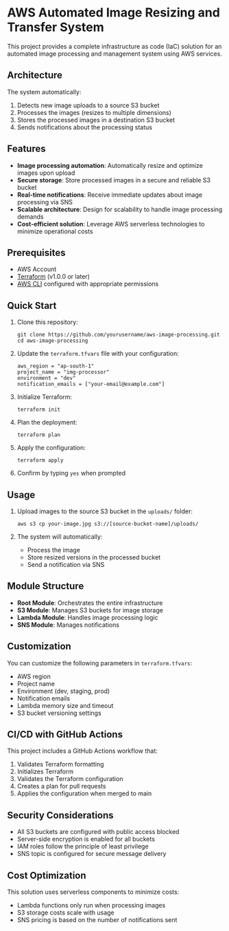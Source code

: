 # AWS Automated Image Resizing and Transfer System

This project provides a complete infrastructure as code (IaC) solution for an automated image processing and management system using AWS services.

## Architecture

The system automatically:
1. Detects new image uploads to a source S3 bucket
2. Processes the images (resizes to multiple dimensions)
3. Stores the processed images in a destination S3 bucket
4. Sends notifications about the processing status

## Features

- **Image processing automation**: Automatically resize and optimize images upon upload
- **Secure storage**: Store processed images in a secure and reliable S3 bucket
- **Real-time notifications**: Receive immediate updates about image processing via SNS
- **Scalable architecture**: Design for scalability to handle image processing demands
- **Cost-efficient solution**: Leverage AWS serverless technologies to minimize operational costs

## Prerequisites

- AWS Account
- [Terraform](https://www.terraform.io/downloads.html) (v1.0.0 or later)
- [AWS CLI](https://aws.amazon.com/cli/) configured with appropriate permissions

## Quick Start

1. Clone this repository:
   ```
   git clone https://github.com/yourusername/aws-image-processing.git
   cd aws-image-processing
   ```

2. Update the `terraform.tfvars` file with your configuration:
   ```
   aws_region = "ap-south-1"
   project_name = "img-processor"
   environment = "dev"
   notification_emails = ["your-email@example.com"]
   ```

3. Initialize Terraform:
   ```
   terraform init
   ```

4. Plan the deployment:
   ```
   terraform plan
   ```

5. Apply the configuration:
   ```
   terraform apply
   ```

6. Confirm by typing `yes` when prompted

## Usage

1. Upload images to the source S3 bucket in the `uploads/` folder:
   ```
   aws s3 cp your-image.jpg s3://[source-bucket-name]/uploads/
   ```

2. The system will automatically:
   - Process the image
   - Store resized versions in the processed bucket
   - Send a notification via SNS

## Module Structure

- **Root Module**: Orchestrates the entire infrastructure
- **S3 Module**: Manages S3 buckets for image storage
- **Lambda Module**: Handles image processing logic
- **SNS Module**: Manages notifications

## Customization

You can customize the following parameters in `terraform.tfvars`:

- AWS region
- Project name
- Environment (dev, staging, prod)
- Notification emails
- Lambda memory size and timeout
- S3 bucket versioning settings

## CI/CD with GitHub Actions

This project includes a GitHub Actions workflow that:

1. Validates Terraform formatting
2. Initializes Terraform
3. Validates the Terraform configuration
4. Creates a plan for pull requests
5. Applies the configuration when merged to main

## Security Considerations

- All S3 buckets are configured with public access blocked
- Server-side encryption is enabled for all buckets
- IAM roles follow the principle of least privilege
- SNS topic is configured for secure message delivery

## Cost Optimization

This solution uses serverless components to minimize costs:
- Lambda functions only run when processing images
- S3 storage costs scale with usage
- SNS pricing is based on the number of notifications sent

